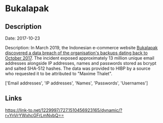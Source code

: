 # Bukalapak

## Description

Date: 2017-10-23

Description:
In March 2019, the Indonesian e-commerce website <a href="https://www.bukalapak.com/blog/feature-updates/petunjuk-teknis-105502" target="_blank" rel="noopener">Bukalapak discovered a data breach of the organisation's backups dating back to October 2017</a>. The incident exposed approximately 13 million unique email addresses alongside IP addresses, names and passwords stored as bcrypt and salted SHA-512 hashes. The data was provided to HIBP by a source who requested it to be attributed to &quot;Maxime Thalet&quot;.


['Email addresses', 'IP addresses', 'Names', 'Passwords', 'Usernames']

## Links

https://link-to.net/1229997/727.1510456923165/dynamic/?r=YnVrYWxhcGFrLmNvbQ==